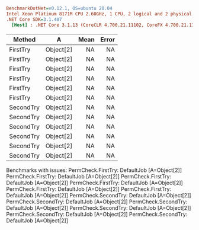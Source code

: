 ``` ini

BenchmarkDotNet=v0.12.1, OS=ubuntu 20.04
Intel Xeon Platinum 8171M CPU 2.60GHz, 1 CPU, 2 logical and 2 physical cores
.NET Core SDK=3.1.407
  [Host] : .NET Core 3.1.13 (CoreCLR 4.700.21.11102, CoreFX 4.700.21.11602), X64 RyuJIT


```
|    Method |         A | Mean | Error |
|---------- |---------- |-----:|------:|
|  FirstTry | Object[2] |   NA |    NA |
|  FirstTry | Object[2] |   NA |    NA |
|  FirstTry | Object[2] |   NA |    NA |
|  FirstTry | Object[2] |   NA |    NA |
|  FirstTry | Object[2] |   NA |    NA |
|  FirstTry | Object[2] |   NA |    NA |
| SecondTry | Object[2] |   NA |    NA |
| SecondTry | Object[2] |   NA |    NA |
| SecondTry | Object[2] |   NA |    NA |
| SecondTry | Object[2] |   NA |    NA |
| SecondTry | Object[2] |   NA |    NA |
| SecondTry | Object[2] |   NA |    NA |

Benchmarks with issues:
  PermCheck.FirstTry: DefaultJob [A=Object[2]]
  PermCheck.FirstTry: DefaultJob [A=Object[2]]
  PermCheck.FirstTry: DefaultJob [A=Object[2]]
  PermCheck.FirstTry: DefaultJob [A=Object[2]]
  PermCheck.FirstTry: DefaultJob [A=Object[2]]
  PermCheck.FirstTry: DefaultJob [A=Object[2]]
  PermCheck.SecondTry: DefaultJob [A=Object[2]]
  PermCheck.SecondTry: DefaultJob [A=Object[2]]
  PermCheck.SecondTry: DefaultJob [A=Object[2]]
  PermCheck.SecondTry: DefaultJob [A=Object[2]]
  PermCheck.SecondTry: DefaultJob [A=Object[2]]
  PermCheck.SecondTry: DefaultJob [A=Object[2]]
